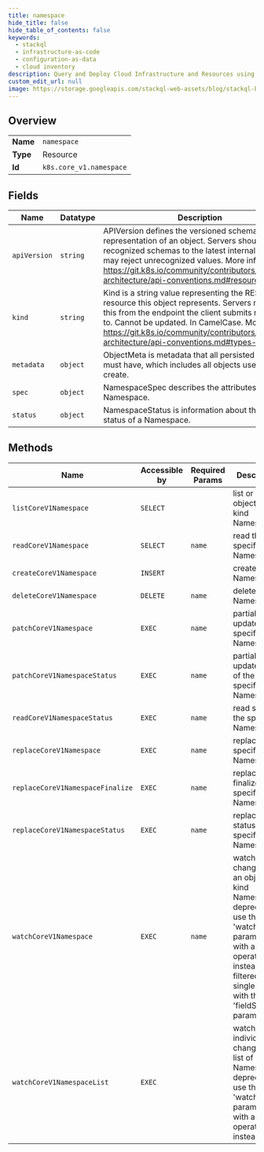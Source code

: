 ```yaml
---
title: namespace
hide_title: false
hide_table_of_contents: false
keywords:
  - stackql
  - infrastructure-as-code
  - configuration-as-data
  - cloud inventory
description: Query and Deploy Cloud Infrastructure and Resources using SQL
custom_edit_url: null
image: https://storage.googleapis.com/stackql-web-assets/blog/stackql-blog-post-featured-image.png
---
```

  
    

## Overview
<table><tbody>
<tr><td><b>Name</b></td><td><code>namespace</code></td></tr>
<tr><td><b>Type</b></td><td>Resource</td></tr>
<tr><td><b>Id</b></td><td><code>k8s.core_v1.namespace</code></td></tr>
</tbody></table>

## Fields
| Name | Datatype | Description |
| ---- | -------- | ----------- |
| `apiVersion` | `string` | APIVersion defines the versioned schema of this representation of an object. Servers should convert recognized schemas to the latest internal value, and may reject unrecognized values. More info: https://git.k8s.io/community/contributors/devel/sig-architecture/api-conventions.md#resources |
| `kind` | `string` | Kind is a string value representing the REST resource this object represents. Servers may infer this from the endpoint the client submits requests to. Cannot be updated. In CamelCase. More info: https://git.k8s.io/community/contributors/devel/sig-architecture/api-conventions.md#types-kinds |
| `metadata` | `object` | ObjectMeta is metadata that all persisted resources must have, which includes all objects users must create. |
| `spec` | `object` | NamespaceSpec describes the attributes on a Namespace. |
| `status` | `object` | NamespaceStatus is information about the current status of a Namespace. |
## Methods
| Name | Accessible by | Required Params | Description |
| ---- | ------------- | --------------- | ----------- |
| `listCoreV1Namespace` | `SELECT` |  | list or watch objects of kind Namespace |
| `readCoreV1Namespace` | `SELECT` | `name` | read the specified Namespace |
| `createCoreV1Namespace` | `INSERT` |  | create a Namespace |
| `deleteCoreV1Namespace` | `DELETE` | `name` | delete a Namespace |
| `patchCoreV1Namespace` | `EXEC` | `name` | partially update the specified Namespace |
| `patchCoreV1NamespaceStatus` | `EXEC` | `name` | partially update status of the specified Namespace |
| `readCoreV1NamespaceStatus` | `EXEC` | `name` | read status of the specified Namespace |
| `replaceCoreV1Namespace` | `EXEC` | `name` | replace the specified Namespace |
| `replaceCoreV1NamespaceFinalize` | `EXEC` | `name` | replace finalize of the specified Namespace |
| `replaceCoreV1NamespaceStatus` | `EXEC` | `name` | replace status of the specified Namespace |
| `watchCoreV1Namespace` | `EXEC` | `name` | watch changes to an object of kind Namespace. deprecated: use the 'watch' parameter with a list operation instead, filtered to a single item with the 'fieldSelector' parameter. |
| `watchCoreV1NamespaceList` | `EXEC` |  | watch individual changes to a list of Namespace. deprecated: use the 'watch' parameter with a list operation instead. |
